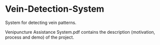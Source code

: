 # Vein-Detection-System
System for detecting vein patterns.


Venipuncture Assistance System.pdf contains the description (motivation, process and demo) of the project.
